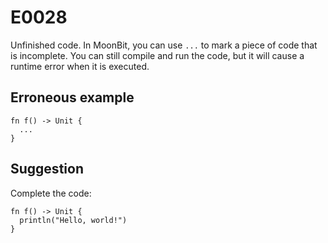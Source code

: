 # E0028

Unfinished code. In MoonBit, you can use `...` to mark a piece of code that is incomplete. You can still compile and run the code, but it will cause a runtime error when it is executed.

## Erroneous example

```moonbit
fn f() -> Unit {
  ...
}
```

## Suggestion

Complete the code:

```moonbit
fn f() -> Unit {
  println("Hello, world!")
}
```
